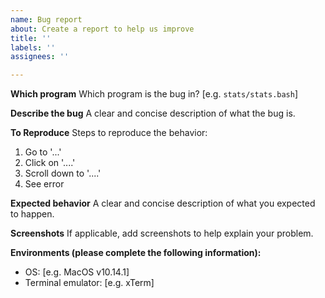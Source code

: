 ```yaml
---
name: Bug report
about: Create a report to help us improve
title: ''
labels: ''
assignees: ''

---
```


**Which program**
Which program is the bug in? [e.g. `stats/stats.bash`]

**Describe the bug**
A clear and concise description of what the bug is.

**To Reproduce**
Steps to reproduce the behavior:
1. Go to '...'
2. Click on '....'
3. Scroll down to '....'
4. See error

**Expected behavior**
A clear and concise description of what you expected to happen.

**Screenshots**
If applicable, add screenshots to help explain your problem.

**Environments (please complete the following information):**
 - OS: [e.g. MacOS v10.14.1]
 - Terminal emulator: [e.g. xTerm]

